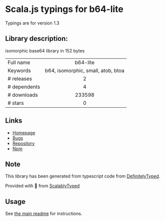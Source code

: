 
# Scala.js typings for b64-lite

Typings are for version 1.3

## Library description:
isomorphic base64 library in 152 bytes

|                    |                 |
| ------------------ | :-------------: |
| Full name          | b64-lite |
| Keywords           | b64, isomorphic, small, atob, btoa |
| # releases         | 2 |
| # dependents       | 4 |
| # downloads        | 233598 |
| # stars            | 0 |

## Links
- [Homepage](https://github.com/kevlened/b64-lite#readme)
- [Bugs](https://github.com/kevlened/b64-lite/issues)
- [Repository](https://github.com/kevlened/b64-lite)
- [Npm](https://www.npmjs.com/package/b64-lite)
    


## Note
This library has been generated from typescript code from [DefinitelyTyped](https://definitelytyped.org).

Provided with :purple_heart: from [ScalablyTyped](https://github.com/oyvindberg/ScalablyTyped)

## Usage
See [the main readme](../../readme.md) for instructions.


